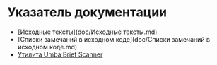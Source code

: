 # Указатель документации
   - [Исходные тексты](doc/Исходные тексты.md)
   - [Списки замечаний в исходном коде](doc/Списки замечаний в исходном коде.md)
   - [Утилита Umba Brief Scanner](README.md)
